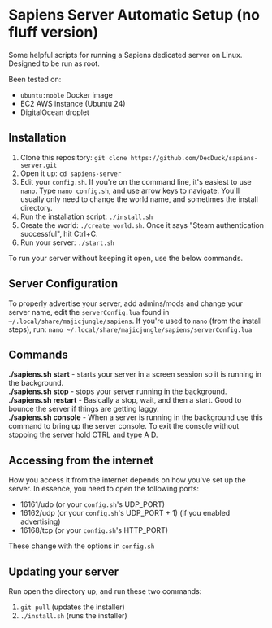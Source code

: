 # Sapiens Server Automatic Setup (no fluff version)
Some helpful scripts for running a Sapiens dedicated server on Linux. Designed to be run as root.

Been tested on:
 - `ubuntu:noble` Docker image
 - EC2 AWS instance (Ubuntu 24)
 - DigitalOcean droplet

## Installation

1. Clone this repository: `git clone https://github.com/DecDuck/sapiens-server.git`
2. Open it up: `cd sapiens-server`
3. Edit your `config.sh`. If you're on the command line, it's easiest to use `nano`. Type `nano config.sh`, and use arrow keys to navigate. You'll usually only need to change the world name, and sometimes the install directory. 
4. Run the installation script: `./install.sh`
5. Create the world: `./create_world.sh`. Once it says "Steam authentication successful", hit Ctrl+C.
6. Run your server: `./start.sh`

To run your server without keeping it open, use the below commands. 

## Server Configuration

To properly advertise your server, add admins/mods and change your server name, edit the `serverConfig.lua` found in `~/.local/share/majicjungle/sapiens`. If you're used to `nano` (from the install steps), run: `nano ~/.local/share/majicjungle/sapiens/serverConfig.lua`

## Commands

**./sapiens.sh start** - starts your server in a screen session so it is running in the background.<br>
**./sapiens.sh stop** - stops your server running in the background.<br>
**./sapiens.sh restart** - Basically a stop, wait, and then a start.  Good to bounce the server if things are getting laggy.<br>
**./sapiens.sh console** - When a server is running in the background use this command to bring up the server console.  To exit the console without stopping the server hold CTRL and type A D.<br>

## Accessing from the internet
How you access it from the internet depends on how you've set up the server. In essence, you need to open the following ports:
 - 16161/udp (or your `config.sh`'s UDP_PORT)
 - 16162/udp (or your `config.sh`'s UDP_PORT + 1) (if you enabled advertising)
 - 16168/tcp (or your `config.sh`'s HTTP_PORT)

These change with the options in `config.sh`

## Updating your server
Run open the directory up, and run these two commands:
1. `git pull` (updates the installer)
2. `./install.sh` (runs the installer)
